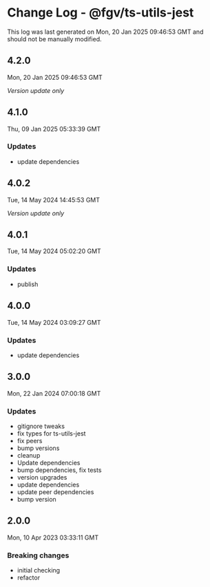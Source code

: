 # Change Log - @fgv/ts-utils-jest

This log was last generated on Mon, 20 Jan 2025 09:46:53 GMT and should not be manually modified.

## 4.2.0
Mon, 20 Jan 2025 09:46:53 GMT

_Version update only_

## 4.1.0
Thu, 09 Jan 2025 05:33:39 GMT

### Updates

- update dependencies

## 4.0.2
Tue, 14 May 2024 14:45:53 GMT

_Version update only_

## 4.0.1
Tue, 14 May 2024 05:02:20 GMT

### Updates

- publish

## 4.0.0
Tue, 14 May 2024 03:09:27 GMT

### Updates

- update dependencies

## 3.0.0
Mon, 22 Jan 2024 07:00:18 GMT

### Updates

- gitignore tweaks
- fix types for ts-utils-jest
- fix peers
- bump versions
- cleanup
- Update dependencies
- bump dependencies, fix tests
- version upgrades
- update dependencies
- update peer dependencies
- bump version

## 2.0.0
Mon, 10 Apr 2023 03:33:11 GMT

### Breaking changes

- initial checking
- refactor

